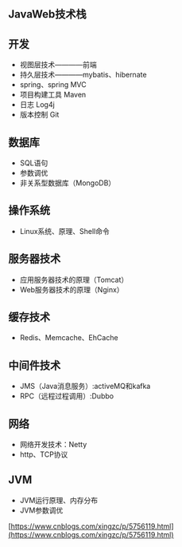 JavaWeb技术栈
---

## 开发 ##

* 视图层技术————前端
* 持久层技术————mybatis、hibernate
* spring、spring MVC
* 项目构建工具 Maven
* 日志 Log4j
* 版本控制 Git

## 数据库 ##

* SQL语句
* 参数调优
* 非关系型数据库（MongoDB）

## 操作系统 ##

* Linux系统、原理、Shell命令


## 服务器技术 ##

* 应用服务器技术的原理（Tomcat）
* Web服务器技术的原理（Nginx）


## 缓存技术 ##

* Redis、Memcache、EhCache


## 中间件技术 ##

* JMS（Java消息服务）:activeMQ和kafka
* RPC（远程过程调用）:Dubbo

## 网络 ##

* 网络开发技术：Netty
* http、TCP协议

## JVM ##

* JVM运行原理、内存分布
* JVM参数调优

[https://www.cnblogs.com/xingzc/p/5756119.html](https://www.cnblogs.com/xingzc/p/5756119.html)



